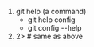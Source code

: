 
<!DOCTYPE html>
<html>
<head>
<title>git_commands</title>
</head>
<body>
  
  <ol>
  <li>git help (a command)
    <ul>
      <li>git help config</li>
      <li> git config --help</li>
    </ul>
  </li>
    
  <li>2> # same as above</li>
  
</ol> 







</p>
</body>
</html>
